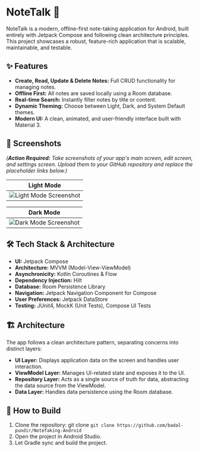 # NoteTalk 📝

NoteTalk is a modern, offline-first note-taking application for Android, built entirely with Jetpack Compose and following clean architecture principles. This project showcases a robust, feature-rich application that is scalable, maintainable, and testable.

## ✨ Features

-   **Create, Read, Update & Delete Notes:** Full CRUD functionality for managing notes.
-   **Offline First:** All notes are saved locally using a Room database.
-   **Real-time Search:** Instantly filter notes by title or content.
-   **Dynamic Theming:** Choose between Light, Dark, and System Default themes.
-   **Modern UI:** A clean, animated, and user-friendly interface built with Material 3.

## 📸 Screenshots

*(**Action Required:** Take screenshots of your app's main screen, edit screen, and settings screen. Upload them to your GitHub repository and replace the placeholder links below.)*

| Light Mode                                      
| ----------------------------------------------- 
| ![Light Mode Screenshot](https://github.com/badal-pundir/NoteTaking-Android/tree/master/Screenshots/LightTheme)

| Dark Mode                                      
| ----------------------------------------------- 
| ![Dark Mode Screenshot](https://github.com/badal-pundir/NoteTaking-Android/tree/master/Screenshots/DarkTheme)

## 🛠️ Tech Stack & Architecture

-   **UI:** Jetpack Compose
-   **Architecture:** MVVM (Model-View-ViewModel)
-   **Asynchronicity:** Kotlin Coroutines & Flow
-   **Dependency Injection:** Hilt
-   **Database:** Room Persistence Library
-   **Navigation:** Jetpack Navigation Component for Compose
-   **User Preferences:** Jetpack DataStore
-   **Testing:** JUnit4, MockK (Unit Tests), Compose UI Tests

## 🏗️ Architecture

The app follows a clean architecture pattern, separating concerns into distinct layers:

-   **UI Layer:** Displays application data on the screen and handles user interaction.
-   **ViewModel Layer:** Manages UI-related state and exposes it to the UI.
-   **Repository Layer:** Acts as a single source of truth for data, abstracting the data source from the ViewModel.
-   **Data Layer:** Handles data persistence using the Room database.

## 🚀 How to Build

1.  Clone the repository: git clone `git clone https://github.com/badal-pundir/NoteTaking-Android`
2.  Open the project in Android Studio.
3.  Let Gradle sync and build the project.

